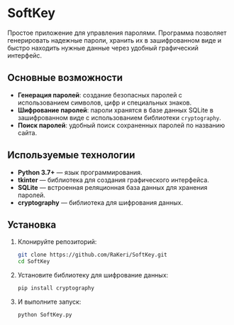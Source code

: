 # SoftKey

Простое приложение для управления паролями. Программа позволяет генерировать надежные пароли, хранить их в зашифрованном виде и быстро находить нужные данные через удобный графический интерфейс.

## Основные возможности

- **Генерация паролей**: создание безопасных паролей с использованием символов, цифр и специальных знаков.
- **Шифрование паролей**: пароли хранятся в базе данных SQLite в зашифрованном виде с использованием библиотеки `cryptography`.
- **Поиск паролей**: удобный поиск сохраненных паролей по названию сайта.

## Используемые технологии

- **Python 3.7+**  — язык программирования.
- **tkinter** — библиотека для создания графического интерфейса.
- **SQLite** — встроенная реляционная база данных для хранения паролей.
- **cryptography** — библиотека для шифрования данных.

## Установка

1. Клонируйте репозиторий:
   ```bash
   git clone https://github.com/RaKeri/SoftKey.git
   cd SoftKey
2. Установите библиотеку для шифрование данных:
   ```bash
   pip install cryptography
3. И выполните запуск:
   ```bash
   python SoftKey.py
